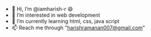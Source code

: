 - 👋 Hi, I’m @iamharish-r 😄
- 👀 I’m interested in web development
- 🌱 I’m currently learning html, css, java script 
- 📫 Reach me through "harishramanan007@gmail.com" 

<!---
iamharish-r/iamharish-r is a ✨ special ✨ repository because its `README.md` (this file) appears on your GitHub profile.
You can click the Preview link to take a look at your changes.
--->
